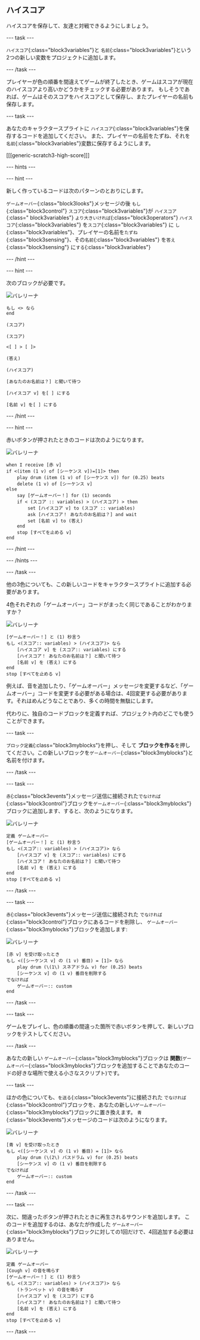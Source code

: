 ## ハイスコア

ハイスコアを保存して、友達と対戦できるようにしましょう。

--- task ---

`ハイスコア`{:class="block3variables"}と `名前`{:class="block3variables"}という2つの新しい変数をプロジェクトに追加します。

--- /task ---

プレイヤーが色の順番を間違えてゲームが終了したとき、ゲームはスコアが現在のハイスコアより高いかどうかをチェックする必要があります。 もしそうであれば、ゲームはそのスコアをハイスコアとして保存し、またプレイヤーの名前も保存します。

--- task ---

あなたのキャラクタースプライトに `ハイスコア`{:class="block3variables"}を保存するコードを追加してください。 また、プレイヤーの名前をたずね、それを `名前`{:class="block3variables"}変数に保存するようにします。

[[[generic-scratch3-high-score]]]

--- hints ---


--- hint ---

新しく作っているコードは次のパターンのとおりにします。

`ゲームオーバー`{:class="block3looks"}メッセージの後 `もし`{:class="block3control"} `スコア`{:class="block3variables"}が `ハイスコア`{:class=" block3variables"} `より大きいければ`{:class="block3operators"} `ハイスコア`{:class="block3variables"} を`スコア`{:class="block3variables"} に `し`{:class="block3variables"}、プレイヤーの名前を`たずね`{:class="block3sensing"}、その`名前`{:class="block3variables"} を`答え`{:class="block3sensing"} に`する`{:class="block3variables"}

--- /hint ---

--- hint ---

次のブロックが必要です。

![バレリーナ](images/ballerina.png)

```blocks3
もし <> なら
end

(スコア)

(スコア)

<[ ] > [ ]>

(答え)

(ハイスコア)

[あなたのお名前は？] と聞いて待つ

[ハイスコア v] を[ ] にする

[名前 v] を[ ] にする 
```

--- /hint ---

--- hint ---

赤いボタンが押されたときのコードは次のようになります。

![バレリーナ](images/ballerina.png)

```blocks3
when I receive [赤 v]
if <(item (1 v) of [シーケンス v])=[1]> then
	play drum (item (1 v) of [シーケンス v]) for (0.25) beats
	delete (1 v) of [シーケンス v]
else
	say [ゲームオーバー！] for (1) seconds
	if < (スコア :: variables) > (ハイスコア) > then
		set [ハイスコア v] to (スコア :: variables)
		ask [ハイスコア！ あなたのお名前は？] and wait
		set [名前 v] to (答え)
	end
	stop [すべてを止める v]
end
```

--- /hint ---

--- /hints ---

--- /task ---

他の3色についても、この新しいコードをキャラクタースプライトに追加する必要があります。

4色それぞれの「ゲームオーバー」コードがまったく同じであることがわかりますか？

![バレリーナ](images/ballerina.png)

```blocks3
[ゲームオーバー！] と (1) 秒言う
もし <(スコア:: variables) > (ハイスコア)> なら
    [ハイスコア v] を (スコア:: variables) にする
    [ハイスコア！ あなたのお名前は？] と聞いて待つ
    [名前 v] を (答え) にする
end
stop [すべてを止める v]
```

例えば、音を追加したり、「ゲームオーバー」メッセージを変更するなど、「ゲームオーバー」コードを変更する必要がある場合は、4回変更する必要があります。それはめんどうなことであり、多くの時間を無駄にします。

代わりに、独自のコードブロックを定義すれば、プロジェクト内のどこでも使うことができます。

--- task ---

`ブロック定義`{:class="block3myblocks"}を押し、そして **ブロックを作る**を押してください。この新しいブロックを`ゲームオーバー`{:class="block3myblocks"}と名前を付けます。

--- /task ---

--- task ---

`赤`{:class="block3events"}メッセージ送信に接続された`でなければ`{:class="block3control"}ブロックを`ゲームオーバー`{:class="block3myblocks"}ブロックに追加します、すると、次のようになります。

![バレリーナ](images/ballerina.png)

```blocks3
定義 ゲームオーバー
[ゲームオーバー！] と (1) 秒言う
もし <(スコア:: variables) > (ハイスコア)> なら
    [ハイスコア v] を (スコア:: variables) にする
    [ハイスコア！ あなたのお名前は？] と聞いて待つ
    [名前 v] を (答え) にする
end
stop [すべてを止める v]
```

--- /task ---

--- task ---

`赤`{:class="block3events"}メッセージ送信に接続された `でなければ`{:class="block3control"}ブロックにあるコードを削除し、 `ゲームオーバー`{:class="block3myblocks"}ブロックを追加します:

![バレリーナ](images/ballerina.png)

```blocks3
[赤 v] を受け取ったとき
もし <([シーケンス v] の (1 v) 番目) = [1]> なら
    play drum (\(1\) スネアドラム v) for (0.25) beats
    [シーケンス v] の (1 v) 番目を削除する 
でなければ
    ゲームオーバー:: custom
end
```

--- /task ---

--- task ---

ゲームをプレイし、色の順番の間違った箇所で赤いボタンを押して、新しいブロックをテストしてください。

--- /task ---

あなたの新しい `ゲームオーバー`{:class="block3myblocks"}ブロックは **関数**(`ゲームオーバー`{:class="block3myblocks"}ブロックを追加することであなたのコードの好きな場所で使える小さなスクリプト)です。

--- task ---

ほかの色についても、`を送る`{:class="block3events"}に接続された `でなければ`{:class="block3control"}ブロックを、あなたの新しい`ゲームオーバー`{:class="block3myblocks"}ブロックに置き換えます。 `青`{:class="block3events"}メッセージのコードは次のようになります。

![バレリーナ](images/ballerina.png)

```blocks3
[青 v] を受け取ったとき
もし <([シーケンス v] の (1 v) 番目) = [1]> なら
    play drum (\(2\) バスドラム v) for (0.25) beats
    [シーケンス v] の (1 v) 番目を削除する
でなければ
    ゲームオーバー:: custom
end
```

--- /task ---

--- task ---

次に、間違ったボタンが押されたときに再生されるサウンドを追加します。 このコードを追加するのは、あなたが作成した `ゲームオーバー`{:class="block3myblocks"}ブロックに対しての1回だけで、4回追加する必要はありません。

![バレリーナ](images/ballerina.png)

```blocks3
定義 ゲームオーバー
[Cough v] の音を鳴らす
[ゲームオーバー！] と (1) 秒言う
もし <(スコア:: variables) > (ハイスコア)> なら
    (トランペット v) の音を鳴らす
    [ハイスコア v] を (スコア) にする
    [ハイスコア！ あなたのお名前は？] と聞いて待つ
    [名前 v] を (答え) にする
end
stop [すべてを止める v]
```

--- /task ---